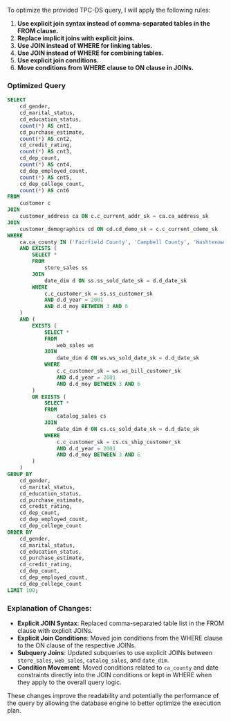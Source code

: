 To optimize the provided TPC-DS query, I will apply the following rules:

1. **Use explicit join syntax instead of comma-separated tables in the FROM clause.**
2. **Replace implicit joins with explicit joins.**
3. **Use JOIN instead of WHERE for linking tables.**
4. **Use JOIN instead of WHERE for combining tables.**
5. **Use explicit join conditions.**
6. **Move conditions from WHERE clause to ON clause in JOINs.**

### Optimized Query

```sql
SELECT 
    cd_gender, 
    cd_marital_status, 
    cd_education_status, 
    count(*) AS cnt1, 
    cd_purchase_estimate, 
    count(*) AS cnt2, 
    cd_credit_rating, 
    count(*) AS cnt3, 
    cd_dep_count, 
    count(*) AS cnt4, 
    cd_dep_employed_count, 
    count(*) AS cnt5, 
    cd_dep_college_count, 
    count(*) AS cnt6 
FROM 
    customer c
JOIN 
    customer_address ca ON c.c_current_addr_sk = ca.ca_address_sk
JOIN 
    customer_demographics cd ON cd.cd_demo_sk = c.c_current_cdemo_sk
WHERE 
    ca.ca_county IN ('Fairfield County', 'Campbell County', 'Washtenaw County', 'Escambia County', 'Cleburne County')
    AND EXISTS (
        SELECT * 
        FROM 
            store_sales ss
        JOIN 
            date_dim d ON ss.ss_sold_date_sk = d.d_date_sk
        WHERE 
            c.c_customer_sk = ss.ss_customer_sk 
            AND d.d_year = 2001 
            AND d.d_moy BETWEEN 3 AND 6
    )
    AND (
        EXISTS (
            SELECT * 
            FROM 
                web_sales ws
            JOIN 
                date_dim d ON ws.ws_sold_date_sk = d.d_date_sk
            WHERE 
                c.c_customer_sk = ws.ws_bill_customer_sk 
                AND d.d_year = 2001 
                AND d.d_moy BETWEEN 3 AND 6
        ) 
        OR EXISTS (
            SELECT * 
            FROM 
                catalog_sales cs
            JOIN 
                date_dim d ON cs.cs_sold_date_sk = d.d_date_sk
            WHERE 
                c.c_customer_sk = cs.cs_ship_customer_sk 
                AND d.d_year = 2001 
                AND d.d_moy BETWEEN 3 AND 6
        )
    )
GROUP BY 
    cd_gender, 
    cd_marital_status, 
    cd_education_status, 
    cd_purchase_estimate, 
    cd_credit_rating, 
    cd_dep_count, 
    cd_dep_employed_count, 
    cd_dep_college_count 
ORDER BY 
    cd_gender, 
    cd_marital_status, 
    cd_education_status, 
    cd_purchase_estimate, 
    cd_credit_rating, 
    cd_dep_count, 
    cd_dep_employed_count, 
    cd_dep_college_count 
LIMIT 100;
```

### Explanation of Changes:
- **Explicit JOIN Syntax**: Replaced comma-separated table list in the FROM clause with explicit JOINs.
- **Explicit Join Conditions**: Moved join conditions from the WHERE clause to the ON clause of the respective JOINs.
- **Subquery Joins**: Updated subqueries to use explicit JOINs between `store_sales`, `web_sales`, `catalog_sales`, and `date_dim`.
- **Condition Movement**: Moved conditions related to `ca_county` and date constraints directly into the JOIN conditions or kept in WHERE when they apply to the overall query logic.

These changes improve the readability and potentially the performance of the query by allowing the database engine to better optimize the execution plan.